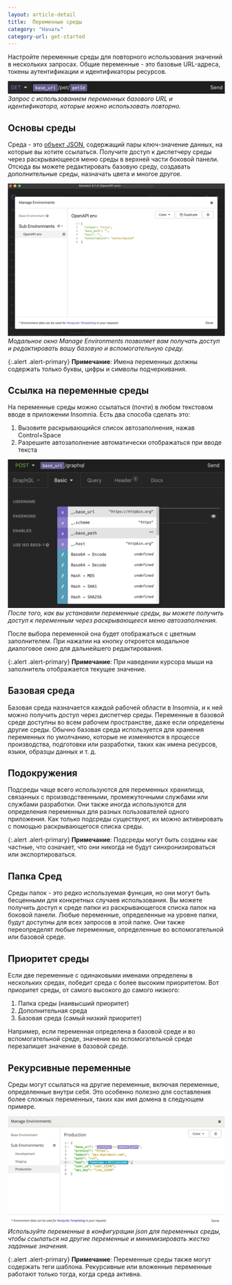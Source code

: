 ```yaml
---
layout: article-detail
title:  Переменные среды
category: "Начать"
category-url: get-started
---
```


Настройте переменные среды для повторного использования значений в нескольких запросах. Общие переменные - это базовые URL-адреса, токены аутентификации и идентификаторы ресурсов.

![Запрос с использованием переменных базового URL и идентификатора, которые можно использовать повторно.](/assets/images/env-variables.png)
_Запрос с использованием переменных базового URL и идентификатора, которые можно использовать повторно._

## Основы среды

Среда - это [объект JSON](https://www.json.org/json-en.html), содержащий пары ключ-значение данных, на которые вы хотите ссылаться. Получите доступ к диспетчеру среды через раскрывающееся меню среды в верхней части боковой панели. Отсюда вы можете редактировать базовую среду, создавать дополнительные среды, назначать цвета и многое другое.

![Модальное окно Manage Environments позволяет вам получать доступ и редактировать вашу базовую и вспомогательную среду.](/assets/images/manage-envs.png)
_Модальное окно Manage Environments позволяет вам получать доступ и редактировать вашу базовую и вспомогательную среду._

{:.alert .alert-primary}
**Примечание**: Имена переменных должны содержать только буквы, цифры и символы подчеркивания.

## Ссылка на переменные среды

На переменные среды можно ссылаться (почти) в любом текстовом вводе в приложении Insomnia. Есть два способа сделать это:

1. Вызовите раскрывающийся список автозаполнения, нажав Control+Space
2. Разрешите автозаполнение автоматически отображаться при вводе текста

![После того, как вы установили переменные среды, вы можете получить доступ к переменным через раскрывающееся меню автозаполнения.](/assets/images/reference-env-variables.png)
_После того, как вы установили переменные среды, вы можете получить доступ к переменным через раскрывающееся меню автозаполнения._

После выбора переменной она будет отображаться с цветным заполнителем. При нажатии на кнопку откроется модальное диалоговое окно для дальнейшего редактирования.

{:.alert .alert-primary}
**Примечание**: При наведении курсора мыши на заполнитель отображается текущее значение.

## Базовая среда

Базовая среда назначается каждой рабочей области в Insomnia, и к ней можно получить доступ через диспетчер среды. Переменные в базовой среде доступны во всем рабочем пространстве, даже если определены другие среды. Обычно базовая среда используется для хранения переменных по умолчанию, которые не изменяются в процессе производства, подготовки или разработки, таких как имена ресурсов, языки, образцы данных и т. д.

## Подокружения

Подсреды чаще всего используются для переменных хранилища, связанных с производственными, промежуточными службами или службами разработки. Они также иногда используются для определения переменных для разных пользователей одного приложения. Как только подсреды существуют, их можно активировать с помощью раскрывающегося списка среды.

{:.alert .alert-primary}
**Примечание**: Подсреды могут быть созданы как частные, что означает, что они никогда не будут синхронизироваться или экспортироваться.

## Папка Сред

Среды папок - это редко используемая функция, но они могут быть бесценными для конкретных случаев использования. Вы можете получить доступ к среде папки из раскрывающегося списка папок на боковой панели. Любые переменные, определенные на уровне папки, будут доступны для всех запросов в этой папке. Они также переопределят любые переменные, определенные во вспомогательной или базовой среде.

## Приоритет среды

Если две переменные с одинаковыми именами определены в нескольких средах, победит среда с более высоким приоритетом. Вот приоритет среды, от самого высокого до самого низкого:

1. Папка среды (наивысший приоритет)
2. Дополнительная среда
3. Базовая среда (самый низкий приоритет)

Например, если переменная определена в базовой среде и во вспомогательной среде, значение во вспомогательной среде перезапишет значение в базовой среде.

## Рекурсивные переменные

Среды могут ссылаться на другие переменные, включая переменные, определенные внутри себя. Это особенно полезно для составления более сложных переменных, таких как имя домена в следующем примере.

![Используйте переменные в конфигурации json переменной среды, чтобы ссылаться на другие переменные и минимизировать дублирование.](/assets/images/recursive-variables.png)
_Используйте переменные в конфигурации json для переменных среды, чтобы ссылаться на другие переменные и минимизировать жестко заданные значения._

{:.alert .alert-primary}
**Примечание**: Переменные среды также могут содержать теги шаблона. Рекурсивные или вложенные переменные работают только тогда, когда среда активна.
